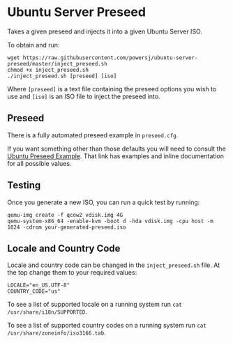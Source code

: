# Ubuntu Server Preseed
Takes a given preseed and injects it into a given Ubuntu Server ISO.

To obtain and run:

```
wget https://raw.githubusercontent.com/powersj/ubuntu-server-preseed/master/inject_preseed.sh
chmod +x inject_preseed.sh 
./inject_preseed.sh [preseed] [iso]
```

Where `[preseed]` is a text file containing the preseed options you wish to use and `[iso]` is an ISO file to inject the preseed into.

## Preseed
There is a fully automated preseed example in `preseed.cfg`.

If you want something other than those defaults you will need to consult the [Ubuntu Preseed Example](https://help.ubuntu.com/lts/installation-guide/example-preseed.txt). That link has examples and inline documentation for all possible values.

## Testing
Once you generate a new ISO, you can run a quick test by running:

```
qemu-img create -f qcow2 vdisk.img 4G 
qemu-system-x86_64 -enable-kvm -boot d -hda vdisk.img -cpu host -m 1024 -cdrom your-generated-preseed.iso
```

## Locale and Country Code
Locale and country code can be changed in the `inject_preseed.sh` file. At the top change them to your required values:

```
LOCALE="en_US.UTF-8"
COUNTRY_CODE="us"
```

To see a list of supported locale on a running system run `cat /usr/share/i18n/SUPPORTED`.

To see a list of supported country codes on a running system run `cat /usr/share/zoneinfo/iso3166.tab`.
